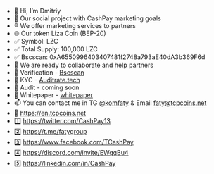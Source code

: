 - 👋 Hi, I’m Dmitriy
- 👀 Our social project with CashPay marketing goals
- ®️ We offer marketing services to partners
- 🌐 Our token Liza Coin (BEP-20)
- ✅ Symbol: LZC
- ✅ Total Supply: 100,000 LZC
- ✅ Bscscan: 0xA6550996403407481f2748a793aE40dA3b369F6d
- 💞️ We are ready to collaborate and help partners
- 💠 Verification - [Bscscan](https://bscscan.com/token/0xA6550996403407481f2748a793aE40dA3b369F6d)
- 💠 KYC - [Auditrate.tech](https://auditrate.tech/certificate/certificate_Liza_Coin.html)
- 💠 Audit - coming soon
- 💠 Whitepaper - [whitepaper](https://tcpcoins.net/whitepaper)
- 📫 You can contact me in TG [@komfaty](https://t.me/komfaty) & Email faty@tcpcoins.net
- 🔰 https://en.tcpcoins.net
- 1️⃣ https://twitter.com/CashPay13
- 2️⃣ https://t.me/fatygroup
- 3️⃣ https://www.facebook.com/TCashPay
- 4️⃣ https://discord.com/invite/EWqqBu4
- 5️⃣ https://linkedin.com/in/CashPay

<!---
faty007/faty007 is a ✨ special ✨ repository because its `README.md` (this file) appears on your GitHub profile.
You can click the Preview link to take a look at your changes.
--->
